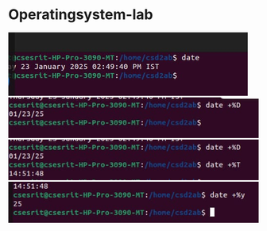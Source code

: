 # Operatingsystem-lab
![Image Alt](https://github.com/CHANDANA2005971/Operatingsystem-lab/blob/ea38fbce9f6b37581a6cd50754d9ad0000de07de/date.jpeg)
![Image Alt](https://github.com/CHANDANA2005971/Operatingsystem-lab/blob/db44a1badced3b862705db01d81836e9c5e8173e/date%2B%25D.jpeg)
![Image Alt](https://github.com/CHANDANA2005971/Operatingsystem-lab/blob/0d7c19387985fa322e136d12a20c4b8e34e55f2d/date%2B%25t.jpeg)
![Image Alt](https://github.com/CHANDANA2005971/Operatingsystem-lab/blob/bb1edd809acd456c0b14531a93fec3d0f7dbd27f/date%2B%25y.jpeg)


